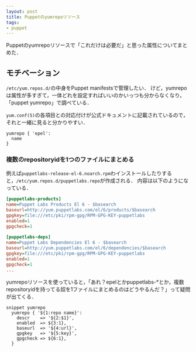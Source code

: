 ```yaml
---
layout: post
title: Puppetのyumrepoリソース
tags:
- puppet
---
```

Puppetのyumrepoリソースで「これだけは必要だ」と思った属性についてまとめた．

## モチベーション

`/etc/yum.repos.d/`の中身をPuppet manifestsで管理したい．
けど，yumrepoは属性が多すぎて，一体どれを設定すればいいのかいっつも分からなくなり，「puppet yumrepo」で調べている．

`yum.conf(5)`の各項目との対応付けが公式ドキュメントに記載されているので，それと一緒に見ると分かりやすい．



```puppet
yumrepo { 'epel':
  name 
}
```

### 複数のrepositoryidを1つのファイルにまとめる

例えば`puppetlabs-release-el-6.noarch.rpm`わインストールしたりすると，`/etc/yum.repos.d/puppetlabs.repo`が作成される．
内容は以下のようになっている．

```ini
[puppetlabs-products]
name=Puppet Labs Products El 6 - $basearch
baseurl=http://yum.puppetlabs.com/el/6/products/$basearch
gpgkey=file:///etc/pki/rpm-gpg/RPM-GPG-KEY-puppetlabs
enabled=1
gpgcheck=1
 
[puppetlabs-deps]
name=Puppet Labs Dependencies El 6 - $basearch
baseurl=http://yum.puppetlabs.com/el/6/dependencies/$basearch
gpgkey=file:///etc/pki/rpm-gpg/RPM-GPG-KEY-puppetlabs
enabled=1
gpgcheck=1
...
```

yumrepoリソースを使っていると，「あれ？epelとかpuppetlabs-*とか，複数repositoryidを持ってる奴を1ファイルにまとめるのはどうやるんだ？」って疑問が出てくる．


```vim
snippet yumrepo
  yumrepo { '${1:repo name}':
    descr    => '${2:$1}',
    enabled  => ${3:1},
    baseurl  => '${4:url}',
    gpgkey   => '${5:key}',
    gpgcheck => ${6:1},
  }
```

